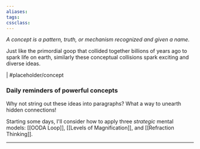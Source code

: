 ```yaml
---
aliases:
tags:
cssclass:
---
```


_A concept is a pattern, truth, or mechanism recognized and given a name._ 

Just like the primordial goop that collided together billions of years ago to spark life on earth, similarly these conceptual collisions spark exciting and diverse ideas.

| #placeholder/concept 

### Daily reminders of powerful concepts
Why not string out these ideas into paragraphs? What a way to unearth hidden connections!

Starting some days, I'll consider how to apply three *strategic* mental models: [[OODA Loop]], [[Levels of Magnification]], and [[Refraction Thinking]].






---




